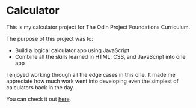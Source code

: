 # Calculator
This is my calculator project for The Odin Project Foundations Curriculum. 

The purpose of this project was to:
- Build a logical calculator app using JavaScript
- Combine all the skills learned in HTML, CSS, and JavaScript into one app

I enjoyed working through all the edge cases in this one. It made me appreciate
how much work went into developing even the simplest of calculators back in the 
day.

You can check it out [here](https://newmanem23.github.io/calculator).
